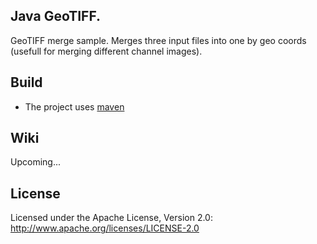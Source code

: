 ## Java GeoTIFF.

GeoTIFF merge sample. Merges three input files into one by geo coords (usefull for merging different channel images).

## Build

* The project uses [maven](http://maven.apache.org/)

## Wiki

Upcoming...

## License

Licensed under the Apache License, Version 2.0: http://www.apache.org/licenses/LICENSE-2.0